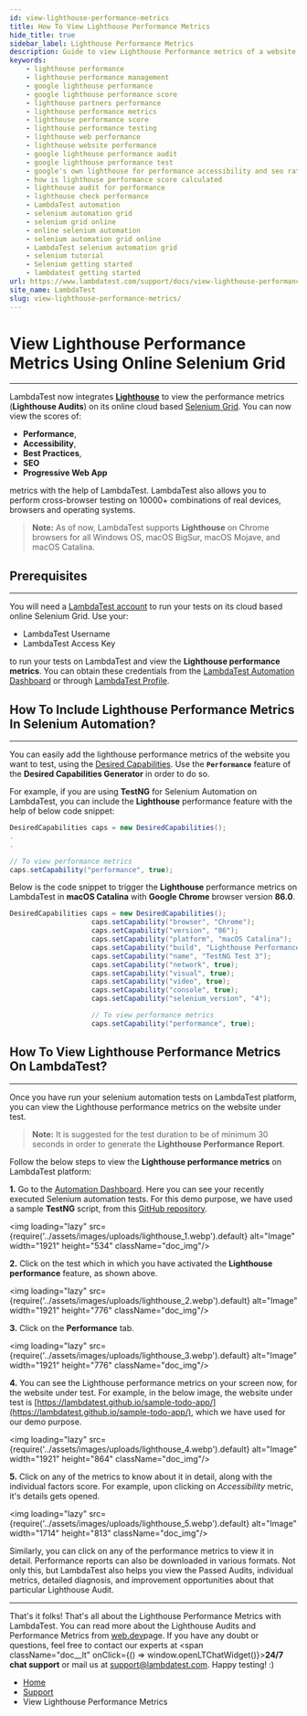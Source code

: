 ```yaml
---
id: view-lighthouse-performance-metrics
title: How To View Lighthouse Performance Metrics
hide_title: true
sidebar_label: Lighthouse Performance Metrics
description: Guide to view Lighthouse Performance metrics of a website using cloud-based online Selenium Grid. View the Lighthouse audits, scores, metrics, and much more.
keywords:
    - lighthouse performance 
    - lighthouse performance management 
    - google lighthouse performance 
    - google lighthouse performance score 
    - lighthouse partners performance 
    - lighthouse performance metrics 
    - lighthouse performance score 
    - lighthouse performance testing 
    - lighthouse web performance 
    - lighthouse website performance 
    - google lighthouse performance audit 
    - google lighthouse performance test 
    - google's own lighthouse for performance accessibility and seo ratings 
    - how is lighthouse performance score calculated 
    - lighthouse audit for performance 
    - lighthouse check performance 
    - LambdaTest automation
    - selenium automation grid
    - selenium grid online
    - online selenium automation
    - selenium automation grid online
    - LambdaTest selenium automation grid
    - selenium tutorial
    - Selenium getting started
    - lambdatest getting started
url: https://www.lambdatest.com/support/docs/view-lighthouse-performance-metrics/
site_name: LambdaTest
slug: view-lighthouse-performance-metrics/
---
```


<script type="application/ld+json"
      dangerouslySetInnerHTML={{ __html: JSON.stringify({
       "@context": "https://schema.org",
        "@type": "BreadcrumbList",
        "itemListElement": [{
          "@type": "ListItem",
          "position": 1,
          "name": "Home",
          "item": "https://www.lambdatest.com"
        },{
          "@type": "ListItem",
          "position": 2,
          "name": "Support",
          "item": "https://www.lambdatest.com/support/docs/"
        },{
          "@type": "ListItem",
          "position": 3,
          "name": "View Lighthouse Performance Metrics Using Online Selenium Grid",
          "item": "https://www.lambdatest.com/support/docs/view-lighthouse-performance-metrics/"
        }]
      })
    }}
></script>

# View Lighthouse Performance Metrics Using Online Selenium Grid
* * *

LambdaTest now integrates [**Lighthouse**](https://developers.google.com/web/tools/lighthouse) to view the performance metrics (**Lighthouse Audits**) on its online cloud based [Selenium Grid](https://www.lambdatest.com/blog/why-selenium-grid-is-ideal-for-automated-browser-testing/). You can now view the scores of:

*   **Performance**,
*   **Accessibility**,
*   **Best Practices**,
*   **SEO**
*   **Progressive Web App**

metrics with the help of LambdaTest. LambdaTest also allows you to perform cross-browser testing on 10000+ combinations of real devices, browsers and operating systems.

> **Note:** As of now, LambdaTest supports **Lighthouse** on Chrome browsers for all Windows OS, macOS BigSur, macOS Mojave, and macOS Catalina.

## Prerequisites

* * *

You will need a [LambdaTest account](https://accounts.lambdatest.com/login) to run your tests on its cloud based online Selenium Grid. Use your:

*   LambdaTest Username
*   LambdaTest Access Key

to run your tests on LambdaTest and view the **Lighthouse performance metrics**. You can obtain these credentials from the [LambdaTest Automation Dashboard](https://automation.lambdatest.com/build) or through [LambdaTest Profile](https://accounts.lambdatest.com/login).

## How To Include Lighthouse Performance Metrics In Selenium Automation?

* * *

You can easily add the lighthouse performance metrics of the website you want to test, using the [Desired Capabilities](/docs/selenium-automation-capabilities/). Use the **`Performance`** feature of the **Desired Capabilities Generator** in order to do so.

For example, if you are using **TestNG** for Selenium Automation on LambdaTest, you can include the **Lighthouse** performance feature with the help of below code snippet:
```java
DesiredCapabilities caps = new DesiredCapabilities();
.
.

// To view performance metrics
caps.setCapability("performance", true);
```
Below is the code snippet to trigger the **Lighthouse** performance metrics on LambdaTest in **macOS Catalina** with **Google Chrome** browser version **86.0**.
```java
DesiredCapabilities caps = new DesiredCapabilities();
                    caps.setCapability("browser", "Chrome");
                    caps.setCapability("version", "86");
                    caps.setCapability("platform", "macOS Catalina");
                    caps.setCapability("build", "Lighthouse Performance Demo");
                    caps.setCapability("name", "TestNG Test 3");
                    caps.setCapability("network", true);
                    caps.setCapability("visual", true); 
                    caps.setCapability("video", true);
                    caps.setCapability("console", true);
                    caps.setCapability("selenium_version", "4");

                    // To view performance metrics
                    caps.setCapability("performance", true);
```
## How To View Lighthouse Performance Metrics On LambdaTest?
***
Once you have run your selenium automation tests on LambdaTest platform, you can view the Lighthouse performance metrics on the website under test. 

>**Note:** It is suggested for the test duration to be of minimum 30 seconds in order to generate the **Lighthouse Performance Report**.

Follow the below steps to view the **Lighthouse performance metrics** on LambdaTest platform:

**1.**  Go to the [Automation Dashboard](https://automation.lambdatest.com). Here you can see your recently executed Selenium automation tests. For this demo purpose, we have used a sample **TestNG** script, from this [GitHub repository](https://github.com/LambdaTest/Java-TestNG-Selenium). 

<img loading="lazy" src={require('../assets/images/uploads/lighthouse_1.webp').default} alt="Image"  width="1921" height="534" className="doc_img"/>

**2.**  Click on the test which in which you have activated the **Lighthouse performance** feature, as shown above. 

<img loading="lazy" src={require('../assets/images/uploads/lighthouse_2.webp').default} alt="Image"  width="1921" height="776" className="doc_img"/>

**3.**  Click on the **Performance** tab. 

<img loading="lazy" src={require('../assets/images/uploads/lighthouse_3.webp').default} alt="Image"  width="1921" height="776" className="doc_img"/>

**4.**  You can see the Lighthouse performance metrics on your screen now, for the website under test. For example, in the below image, the website under test is [https://lambdatest.github.io/sample-todo-app/](https://lambdatest.github.io/sample-todo-app/), which we have used for our demo purpose. 

<img loading="lazy" src={require('../assets/images/uploads/lighthouse_4.webp').default} alt="Image"  width="1921" height="864" className="doc_img"/>

**5.**  Click on any of the metrics to know about it in detail, along with the individual factors score. For example, upon clicking on _Accessibility_ metric, it's details gets opened. 

<img loading="lazy" src={require('../assets/images/uploads/lighthouse_5.webp').default} alt="Image" width="1714" height="813" className="doc_img"/>

Similarly, you can click on any of the performance metrics to view it in detail. Performance reports can also be downloaded in various formats. Not only this, but LambdaTest also helps you view the Passed Audits, individual metrics, detailed diagnosis, and improvement opportunities about that particular Lighthouse Audit.

* * *

That's it folks! That's all about the Lighthouse Performance Metrics with LambdaTest. You can read more about the Lighthouse Audits and Performance Metrics from [web.dev](https://web.dev/lighthouse-performance/)page. If you have any doubt or questions, feel free to contact our experts at <span className="doc__lt" onClick={() => window.openLTChatWidget()}>**24/7 chat support**</span> or mail us at [support@lambdatest.com](mailto:support@lambdatest.com). Happy testing! :)

<nav aria-label="breadcrumbs">
  <ul className="breadcrumbs">
    <li className="breadcrumbs__item">
      <a className="breadcrumbs__link" target="_self" href="https://www.lambdatest.com">
        Home
      </a>
    </li>
    <li className="breadcrumbs__item">
      <a className="breadcrumbs__link" target="_self" href="https://www.lambdatest.com/support/docs/">
        Support
      </a>
    </li>
    <li className="breadcrumbs__item breadcrumbs__item--active">
      <span className="breadcrumbs__link">View Lighthouse Performance Metrics</span>
    </li>
  </ul>
</nav>